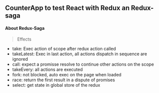 ## CounterApp to test React with Redux an Redux-saga

#### About Redux-Saga
> Effects
- take: Exec action of scope after redux action called
- takeLatest: Exec in last action, all  actions dispatch in sequence are ignored
- call: expect a promisse resolve to continue other actions on the scope
- takeEvery: all actions are executed
- fork: not blocked, auto exec on the page when loaded
- race: return the first result in a dispute of promises
- select: get state in global store of the redux



